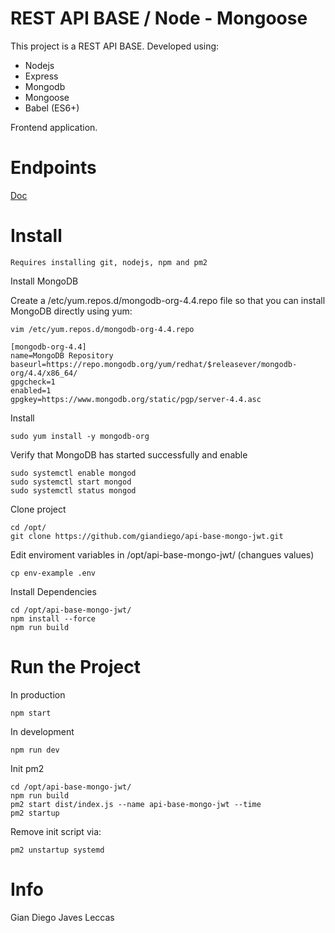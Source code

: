 # REST API BASE / Node - Mongoose

This project is a REST API BASE. 
Developed using:
* Nodejs
* Express
* Mongodb
* Mongoose
* Babel (ES6+)

Frontend application.

# Endpoints

[Doc](https://github.com/giandiego/api-base-mongo-jwt/blob/main/requests/prog.http)

# Install

``Requires installing git, nodejs, npm and pm2``

Install MongoDB

Create a /etc/yum.repos.d/mongodb-org-4.4.repo file so that you can install MongoDB directly using yum:

```
vim /etc/yum.repos.d/mongodb-org-4.4.repo
```

```
[mongodb-org-4.4]
name=MongoDB Repository
baseurl=https://repo.mongodb.org/yum/redhat/$releasever/mongodb-org/4.4/x86_64/
gpgcheck=1
enabled=1
gpgkey=https://www.mongodb.org/static/pgp/server-4.4.asc
```

Install
```
sudo yum install -y mongodb-org
```


Verify that MongoDB has started successfully and enable
```
sudo systemctl enable mongod
sudo systemctl start mongod
sudo systemctl status mongod
```


Clone project
```
cd /opt/
git clone https://github.com/giandiego/api-base-mongo-jwt.git
```

Edit enviroment variables in /opt/api-base-mongo-jwt/ (changues values)
```
cp env-example .env
```

Install Dependencies
```
cd /opt/api-base-mongo-jwt/
npm install --force
npm run build
```

# Run the Project
In production
```
npm start
```

In development
```
npm run dev
```

Init pm2
```
cd /opt/api-base-mongo-jwt/
npm run build
pm2 start dist/index.js --name api-base-mongo-jwt --time
pm2 startup
```
Remove init script via:
```
pm2 unstartup systemd
```

# Info
Gian Diego Javes Leccas